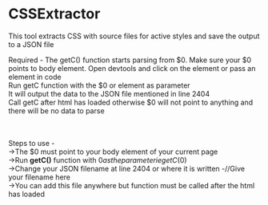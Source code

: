 # CSSExtractor
This tool extracts CSS with source files for active styles and save the output to a JSON file

Required - 
 The getC() function starts parsing from $0. Make sure your $0 points to body element. Open devtools and click on the element or pass an element in code<br/>
 Run getC function with the $0 or element as parameter<br/>
 It will output the data to the JSON file mentioned in line 2404<br/>
 Call getC after html has loaded otherwise $0 will not point to anything and there will be no data to parse<br/>
 <br/><br/>

Steps to use - </br>
->The $0 must point to your body element of your current page</br>
->Run <b>getC()</b> function with $0 as the parameter ie getC($0)</br>
->Change your JSON filename at line 2404 or where it is written  -//Give your filename here</br>
->You can add this file anywhere but function must be called after the html has loaded</br>


